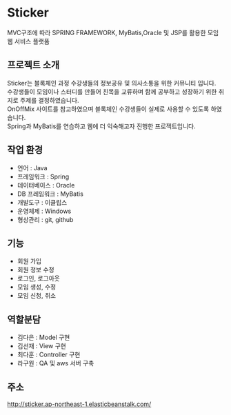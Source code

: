 # Sticker
MVC구조에 따라 SPRING FRAMEWORK, MyBatis,Oracle 및 JSP를 활용한 모임 웹 서비스 플랫폼

## 프로젝트 소개
Sticker는 블록체인 과정 수강생들의 정보공유 및 의사소통을 위한 커뮤니티 입니다.  
수강생들이 모임이나 스터디를 만들어 친목을 교류하며 함께 공부하고 성장하기 위한 취지로 주제를 결정하였습니다.  
OnOffMix 사이트를 참고하였으며 블록체인 수강생들이 실제로 사용할 수 있도록 하였습니다.  
Spring과 MyBatis를 연습하고 웹에 더 익숙해고자 진행한 프로젝트입니다.

## 작업 환경
- 언어 : Java
- 프레임워크 : Spring
- 데이터베이스 : Oracle
- DB 프레임워크 : MyBatis
- 개발도구 : 이클립스
- 운영체제 : Windows
- 형상관리 : git, github

## 기능
- 회원 가입
- 회원 정보 수정
- 로그인, 로그아웃
- 모임 생성, 수정
- 모임 신청, 취소

## 역할분담
- 김다은 : Model 구현
- 김선재 : View 구현
- 최다훈 : Controller 구현
- 라구원 : QA 및 aws 서버 구축

## 주소
<http://sticker.ap-northeast-1.elasticbeanstalk.com/>
